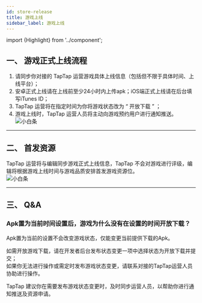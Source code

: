 ```yaml
---
id: store-release
title: 游戏上线
sidebar_label: 游戏上线
---
```

import {Highlight} from '../component';


## **一、 游戏正式上线流程**  
1. 请同步你对接的 TapTap 运营游戏具体上线信息（包括但不限于具体时间、上线平台）；  
2. 安卓正式上线请在上线前至少24小时内上传apk；iOS端正式上线请在后台填写iTunes ID；  
3. TapTap 运营将在指定时间为你将游戏状态改为 “ 开放下载 ” ；  
4. 游戏上线时，TapTap 运营人员将主动向游戏预约用户进行通知推送。  
![小白条](https://img.tapimg.com/market/images/c53d78b9b120276b53f82aebb0d01537.png)  

---

## **二、 首发资源**  
TapTap 运营将与编辑同步游戏正式上线信息，TapTap 不会对游戏进行评级，编辑将根据游戏上线时间与游戏品质安排首发游戏资源位。  
![小白条](https://img.tapimg.com/market/images/c53d78b9b120276b53f82aebb0d01537.png)  

---
## **三、 Q&A**  
### **Apk置为当前时间设置后，游戏为什么没有在设置的时间开放下载？**  
Apk置为当前的设置不会改变游戏状态，仅能变更当前提供下载的Apk。  

如需开放游戏下载，请在开发者后台<Highlight color='#00b9c8'>发布状态变更</Highlight>一项中选择状态为开放下载并提交；  
如果你无法进行操作或需定时发布游戏状态变更，请联系对接的TapTap运营人员协助进行操作。  

TapTap 建议你在需要发布游戏状态变更时，及时同步运营人员，以帮助你进行通知推送及资源申请。  
